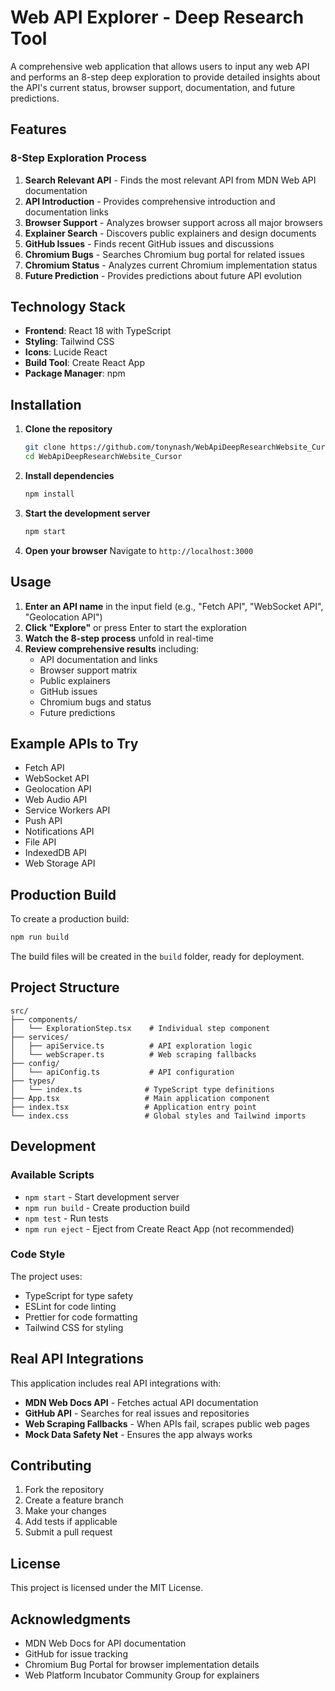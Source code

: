 # Web API Explorer - Deep Research Tool

A comprehensive web application that allows users to input any web API and performs an 8-step deep exploration to provide detailed insights about the API's current status, browser support, documentation, and future predictions.

## Features

### 8-Step Exploration Process

1. **Search Relevant API** - Finds the most relevant API from MDN Web API documentation
2. **API Introduction** - Provides comprehensive introduction and documentation links
3. **Browser Support** - Analyzes browser support across all major browsers
4. **Explainer Search** - Discovers public explainers and design documents
5. **GitHub Issues** - Finds recent GitHub issues and discussions
6. **Chromium Bugs** - Searches Chromium bug portal for related issues
7. **Chromium Status** - Analyzes current Chromium implementation status
8. **Future Prediction** - Provides predictions about future API evolution

## Technology Stack

- **Frontend**: React 18 with TypeScript
- **Styling**: Tailwind CSS
- **Icons**: Lucide React
- **Build Tool**: Create React App
- **Package Manager**: npm

## Installation

1. **Clone the repository**
   ```bash
   git clone https://github.com/tonynash/WebApiDeepResearchWebsite_Cursor.git
   cd WebApiDeepResearchWebsite_Cursor
   ```

2. **Install dependencies**
   ```bash
   npm install
   ```

3. **Start the development server**
   ```bash
   npm start
   ```

4. **Open your browser**
   Navigate to `http://localhost:3000`

## Usage

1. **Enter an API name** in the input field (e.g., "Fetch API", "WebSocket API", "Geolocation API")
2. **Click "Explore"** or press Enter to start the exploration
3. **Watch the 8-step process** unfold in real-time
4. **Review comprehensive results** including:
   - API documentation and links
   - Browser support matrix
   - Public explainers
   - GitHub issues
   - Chromium bugs and status
   - Future predictions

## Example APIs to Try

- Fetch API
- WebSocket API
- Geolocation API
- Web Audio API
- Service Workers API
- Push API
- Notifications API
- File API
- IndexedDB API
- Web Storage API

## Production Build

To create a production build:

```bash
npm run build
```

The build files will be created in the `build` folder, ready for deployment.

## Project Structure

```
src/
├── components/
│   └── ExplorationStep.tsx    # Individual step component
├── services/
│   ├── apiService.ts          # API exploration logic
│   └── webScraper.ts          # Web scraping fallbacks
├── config/
│   └── apiConfig.ts           # API configuration
├── types/
│   └── index.ts              # TypeScript type definitions
├── App.tsx                   # Main application component
├── index.tsx                 # Application entry point
└── index.css                 # Global styles and Tailwind imports
```

## Development

### Available Scripts

- `npm start` - Start development server
- `npm run build` - Create production build
- `npm test` - Run tests
- `npm run eject` - Eject from Create React App (not recommended)

### Code Style

The project uses:
- TypeScript for type safety
- ESLint for code linting
- Prettier for code formatting
- Tailwind CSS for styling

## Real API Integrations

This application includes real API integrations with:

- **MDN Web Docs API** - Fetches actual API documentation
- **GitHub API** - Searches for real issues and repositories
- **Web Scraping Fallbacks** - When APIs fail, scrapes public web pages
- **Mock Data Safety Net** - Ensures the app always works

## Contributing

1. Fork the repository
2. Create a feature branch
3. Make your changes
4. Add tests if applicable
5. Submit a pull request

## License

This project is licensed under the MIT License.

## Acknowledgments

- MDN Web Docs for API documentation
- GitHub for issue tracking
- Chromium Bug Portal for browser implementation details
- Web Platform Incubator Community Group for explainers
